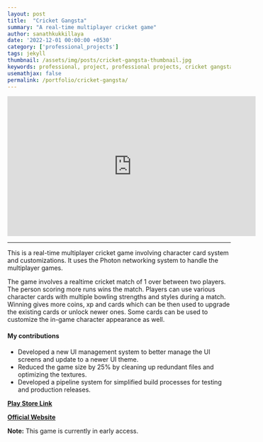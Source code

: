 ```yaml
---
layout: post
title:  "Cricket Gangsta"
summary: "A real-time multiplayer cricket game"
author: sanathkukkillaya
date: '2022-12-01 00:00:00 +0530'
category: ['professional_projects']
tags: jekyll
thumbnail: /assets/img/posts/cricket-gangsta-thumbnail.jpg
keywords: professional, project, professional projects, cricket gangstaa, real-time multiplayer, multiplayer, online cricket, sports, friends mode, ui, ui management system, photon
usemathjax: false
permalink: /portfolio/cricket-gangsta/
---
```

<div id="iframe-wrapper"><iframe width="560" height="315" src="https://www.youtube.com/embed/bkupiMVtSV8?rel=0&amp;controls=0&amp;showinfo=0" title="YouTube video player" frameborder="0" allow="accelerometer; autoplay; clipboard-write; encrypted-media; gyroscope; picture-in-picture" allowfullscreen></iframe></div>
<hr />

This is a real-time multiplayer cricket game involving character card system and customizations. It uses the Photon networking system to handle the multiplayer games.

The game involves a realtime cricket match of 1 over between two players. The person scoring more runs wins the match. Players can use various character cards with multiple bowling strengths and styles during a match. Winning gives more coins, xp and cards which can be then used to upgrade the existing cards or unlock newer ones. Some cards can be used to customize the in-game character appearance as well.

#### My contributions
- Developed a new UI management system to better manage the UI screens and update to a newer UI theme.
- Reduced the game size by 25% by cleaning up redundant files and optimizing the textures.
- Developed a pipeline system for simplified build processes for testing and production releases.

[**Play Store Link**][playstore-link]  
<!-- [**App Store Link**][appstore-link] -->
[**Official Website**][website-link]

[playstore-link]: https://play.google.com/store/apps/details?id=com.creativemonkeygames.wcbt20cricketpremierleague&hl=en_IN&gl=US
<!-- [appstore-link]: https://apps.apple.com/us/app/coin-kings/id1474652335 -->
[website-link]: https://cricketgangsta.com/

**Note:** This game is currently in early access.